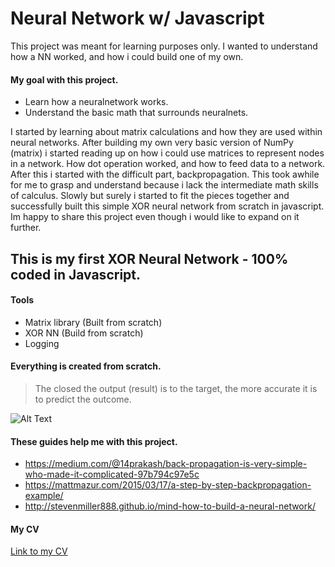 # Neural Network w/ Javascript

This project was meant for learning purposes only. I wanted to understand how a NN worked, and how i could build one of my own.

#### My goal with this project.
  - Learn how a neuralnetwork works.
  - Understand the basic math that surrounds neuralnets.


I started by learning about matrix calculations and how they are used within neural networks. After building my own very basic version of NumPy (matrix) i started reading up on how i could use matrices to represent nodes in a network. How dot operation worked, and how to feed data to a network. After this i started with the difficult part, backpropagation. This took awhile for me to grasp and understand because i lack the intermediate math skills of calculus. 
Slowly but surely i started to fit the pieces together and successfully built this simple XOR neural network from scratch in javascript. Im happy to share this project even though i would like to expand on it further.

## This is my first XOR Neural Network - 100% coded in Javascript.

#### Tools
  - Matrix library (Built from scratch)
  - XOR NN (Build from scratch)
  - Logging

#### Everything is created from scratch.

> The closed the output (result) is to the target, the more accurate it is to predict the outcome.

![Alt Text](https://github.com/nexriz/NeuralNetwork/blob/master/Feb-08-2020%2012-21-56.gif)


#### These guides help me with this project.
  - https://medium.com/@14prakash/back-propagation-is-very-simple-who-made-it-complicated-97b794c97e5c
  - https://mattmazur.com/2015/03/17/a-step-by-step-backpropagation-example/
  - http://stevenmiller888.github.io/mind-how-to-build-a-neural-network/


#### My CV
[Link to my CV](http://viktorlott.surge.sh)
